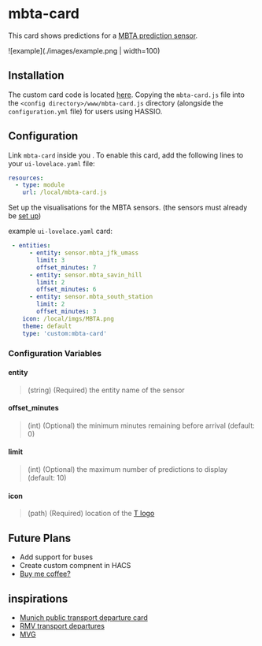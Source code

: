 # mbta-card
This card shows predictions for a [MBTA prediction sensor](https://github.com/dhanani94/mbta_predictions). 

![example](./images/example.png | width=100)

## Installation
The custom card code is located [here](/mbta-card.js). Copying the `mbta-card.js` file into the `<config directory>/www/mbta-card.js` directory (alongside the `configuration.yml` file) for users using HASSIO. 

## Configuration

Link `mbta-card` inside you .
To enable this card, add the following lines to your `ui-lovelace.yaml` file:

```yaml
resources:
  - type: module
    url: /local/mbta-card.js
```

Set up the visualisations for the MBTA sensors. (the sensors must already be [set up](https://github.com/dhanani94/mbta_predictions))

example `ui-lovelace.yaml` card: 

```yaml
 - entities:
      - entity: sensor.mbta_jfk_umass
        limit: 3
        offset_minutes: 7
      - entity: sensor.mbta_savin_hill
        limit: 2
        offset_minutes: 6
      - entity: sensor.mbta_south_station
        limit: 2
        offset_minutes: 3
    icon: /local/imgs/MBTA.png
    theme: default
    type: 'custom:mbta-card'
```

### Configuration Variables
#### entity
> (string) (Required) the entity name of the sensor
#### offset_minutes
> (int) (Optional) the minimum minutes remaining before arrival (default: 0)
#### limit
> (int) (Optional) the maximum number of predictions to display (default: 10)
#### icon
> (path) (Required) location of the [T logo](./images/MBTA.png)

## Future Plans 

* Add support for buses 
* Create custom compnent in HACS 
* [Buy me coffee?](https://www.buymeacoffee.com/dhanani94)

## inspirations

* [Munich public transport departure card](https://community.home-assistant.io/t/lovelace-munich-public-transport-departure-card/59622)
* [RMV transport departures](https://community.home-assistant.io/t/rmv-transport-departures/63935)
* [MVG](https://www.home-assistant.io/integrations/mvglive)
